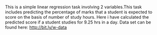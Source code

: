 This is a simple linear regression task involving 2 variables.This task includes predicting the percentage of marks that a student is expected to score on the basis of number of study hours. Here i have calculated the predicted score if a student studies for 9.25 hrs in a day. Data set can be found here: http://bit.ly/w-data

